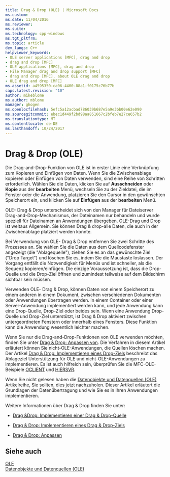 ```yaml
---
title: Drag & Drop (OLE) | Microsoft Docs
ms.custom: 
ms.date: 11/04/2016
ms.reviewer: 
ms.suite: 
ms.technology: cpp-windows
ms.tgt_pltfrm: 
ms.topic: article
dev_langs: C++
helpviewer_keywords:
- OLE server applications [MFC], drag and drop
- drag and drop [MFC]
- OLE applications [MFC], drag and drop
- File Manager drag and drop support [MFC]
- drag and drop [MFC], about OLE drag and drop
- OLE drag and drop [MFC]
ms.assetid: a4595350-ca06-4400-88a1-f0175c76b77b
caps.latest.revision: "10"
author: mikeblome
ms.author: mblome
manager: ghogen
ms.openlocfilehash: 5efc5a12acbad786039b687e5a9e3bb00e62e090
ms.sourcegitcommit: ebec1d449f2bd98aa851667c2bfeb7e27ce657b2
ms.translationtype: MT
ms.contentlocale: de-DE
ms.lasthandoff: 10/24/2017
---
```

# <a name="drag-and-drop-ole"></a>Drag & Drop (OLE)
Die Drag-and-Drop-Funktion von OLE ist in erster Linie eine Verknüpfung zum Kopieren und Einfügen von Daten. Wenn Sie die Zwischenablage kopieren oder Einfügen von Daten verwenden, sind eine Reihe von Schritten erforderlich. Wählen Sie die Daten, klicken Sie auf **Ausschneiden** oder **Kopie** aus der **bearbeiten** Menü, wechseln Sie zu der Zieldatei, die im Fenster oder die Anwendung, platzieren Sie den Cursor in den gewünschten Speicherort ein, und klicken Sie auf **Einfügen** aus der **bearbeiten** Menü.  
  
 OLE- Drag & Drop unterscheidet sich von den Manager für Dateiserver Drag-and-Drop-Mechanismus, der Dateinamen nur behandeln und wurde speziell für Dateinamen an Anwendungen übergeben. OLE-Drag und Drop ist weitaus Allgemein. Sie können Drag & drop-alle Daten, die auch in der Zwischenablage platziert werden konnte.  
  
 Bei Verwendung von OLE- Drag & Drop entfernen Sie zwei Schritte des Prozesses an. Sie wählen Sie die Daten aus dem Quellcodefenster angezeigt (die "Ablagequelle"), ziehen Sie es an das gewünschte Ziel ("Drop Target") und löschen Sie es, indem Sie die Maustaste loslassen. Der Vorgang entfällt die Notwendigkeit für Menüs und ist schneller, als die Sequenz kopieren/einfügen. Die einzige Voraussetzung ist, dass die Drop-Quelle und die Drop-Ziel öffnen und zumindest teilweise auf dem Bildschirm sichtbar sein müssen.  
  
 Verwenden OLE- Drag & Drop, können Daten von einem Speicherort zu einem anderen in einem Dokument, zwischen verschiedenen Dokumenten oder Anwendungen übertragen werden. In einem Container oder einer Server-Anwendung implementiert werden kann, und jede Anwendung kann eine Drop-Quelle, Drop-Ziel oder beides sein. Wenn eine Anwendung Drop-Quelle und Drop-Ziel unterstützt, ist Drag & Drop aktiviert zwischen untergeordneten Fenstern oder innerhalb eines Fensters. Diese Funktion kann die Anwendung wesentlich leichter machen.  
  
 Wenn Sie nur die Drag-and-Drop-Funktionen von OLE verwenden möchten, finden Sie unter [Drag & Drop: Anpassen von](../mfc/drag-and-drop-customizing.md). Die Verfahren in diesem Artikel erläutert können Sie nicht-OLE-Anwendungen, die Quellen löschen machen. Der Artikel [Drag & Drop: Implementieren eines Drop-Ziels](../mfc/drag-and-drop-implementing-a-drop-target.md) beschreibt das Ablageziel Unterstützung für OLE und nicht-OLE-Anwendungen zu implementieren. Es ist auch hilfreich sein, überprüfen Sie die MFC-OLE-Beispiele [OCLIENT](../visual-cpp-samples.md) und [HIERSVR](../visual-cpp-samples.md).  
  
 Wenn Sie nicht gelesen haben die [Datenobjekte und Datenquellen (OLE)](../mfc/data-objects-and-data-sources-ole.md) Artikelreihe, Sie sollten, dies jetzt nachzuholen. Dieser Artikel erläutert die Grundlagen der Datenübertragung und wie Sie es in Ihren Anwendungen implementieren.  
  
 Weitere Informationen über Drag & Drop finden Sie unter:  
  
-   [Drag &Drop: Implementieren einer Drag & Drop-Quelle](../mfc/drag-and-drop-implementing-a-drop-source.md)  
  
-   [Drag & Drop: Implementieren eines Drag & Drop-Ziels](../mfc/drag-and-drop-implementing-a-drop-target.md)  
  
-   [Drag & Drop: Anpassen](../mfc/drag-and-drop-customizing.md)  
  
## <a name="see-also"></a>Siehe auch  
 [OLE](../mfc/ole-in-mfc.md)   
 [Datenobjekte und Datenquellen (OLE)](../mfc/data-objects-and-data-sources-ole.md)

